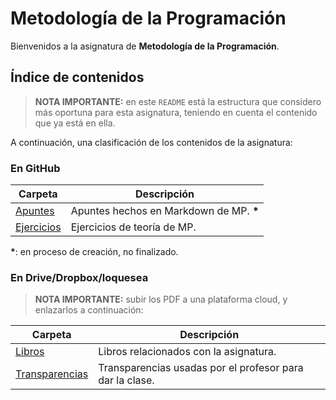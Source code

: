 # Metodología de la Programación

Bienvenidos a la asignatura de **Metodología de la Programación**.

## Índice de contenidos

> **NOTA IMPORTANTE:** en este `README` está la estructura que considero más oportuna para esta asignatura, teniendo en cuenta el contenido que ya está en ella.

A continuación, una clasificación de los contenidos de la asignatura:

### En GitHub

Carpeta                  | Descripción
---                      | ---
[Apuntes](Apuntes)       | Apuntes hechos en Markdown de MP. __*__
[Ejercicios](Ejercicios) | Ejercicios de teoría de MP.

__*__: en proceso de creación, no finalizado.

### En Drive/Dropbox/loquesea

> **NOTA IMPORTANTE:** subir los PDF a una plataforma cloud, y enlazarlos a continuación:

Carpeta         | Descripción
---             | ---
[Libros](#) | Libros relacionados con la asignatura.
[Transparencias](#) | Transparencias usadas por el profesor para dar la clase.
